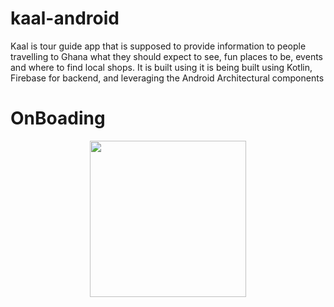 # kaal-android
Kaal is tour guide app that is supposed to provide information to people travelling to Ghana what they should expect to see, fun places to be, events and where to find local shops. It is built using it is being built using Kotlin, Firebase for backend, and leveraging the Android Architectural components

# OnBoading

<p align="center">
  <img src="https://user-images.githubusercontent.com/25593358/105667491-3e398700-5ed3-11eb-8e22-18d88ae82a44.gif" width="250"/>
</p>
  
